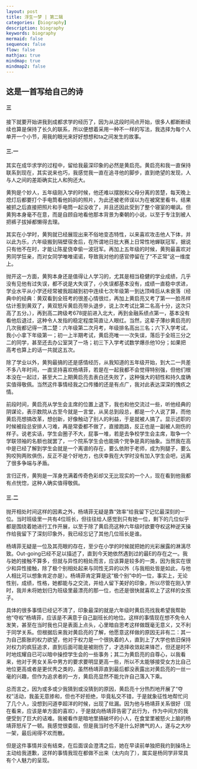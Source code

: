 ```yaml
---
layout: post
title: 浮生一梦 | 第二辑
categories: [biography]
description: biography
keywords: biography
mermaid: false
sequence: false
flow: false
mathjax: true
mindmap: true
mindmap2: false
---
```

## 这是一首写给自己的诗

#### 三
接下就要开始讲我到成都求学的经历了，因为从这段时间点开始，很多人都断断续续也算是保持了长久的联系，所以便想着采用一种不一样的写法，我选择为每个人单开一个小节，用我的眼光来好好想想和ta之间发生的故事。
#### 三.一
其实在成华求学的过程中，留给我最深印象的必然是黄启亮。黄启亮和我一直保持联系到现在，其实说来也巧，我感觉我一直在追寻他的脚步，直到绝望的发现，人与人之间的差距确实比人和狗还大。

黄狗是个妙人，五年级刚入学的时候，他还难以摆脱和父母分离的苦楚，每天晚上熄灯后都要打个手电筒看他妈妈的照片，为此还被老师误以为在被窝里看书，结果被抓之后直接把照片和手电筒一起没收了，并且还因此受到了整个寝室的嘲讽。但黄狗本身毫不在意，而是自顾自地看他那本背景为秦朝的小说，以至于专注到被人把裤子拔掉都懒得去理。

其实在小学时，黄狗就已经展现出来不俗地变态特性，以来喜欢攻击他人下体，并以此为乐，六年级搬到隔壁宿舍后，在所谓地日批大赛上日常性地蝉联冠军，据说只有他不在时，才能让陈星侥幸偷一波冠军。再加上五年级的时候，黄狗最喜欢对男同学狂亲，而对女同学唯唯诺诺，导致我对他的感官停留在了“不正常”这一维度上。

抛开这一方面，黄狗本身还是值得让人学习的，尤其是相当稳健的学业成绩，几乎没有见他有过失误，都不说是大失误了，小失误都基本没有，成绩一直稳中求进，学业水平从小学还经常被我超越到初中连续七次年级第一到达顶峰后从未衰落（经典中的经典：黄双看到全班考的很差心情很烂，再加上黄启亮又考了第一一脸吊样估计惹到黄双了，黄双怒斥黄启亮带头退步，说上次考试比第二名高十分，这次只高了五分。），再到高二跨级考678提前进入北大，再到金融系绩点第一，基本没有看他后退过，这种令人发指的稳定程度简直让人眼红。当然，这辈子薄纱黄启亮的几次我都记得一清二楚：六年级第二次月考，年级排名高出三名；六下入学考试，我小小拿下年级第一；初一上半期考试，黄启亮唯一一次失误，落后于全班三分之二的同学，甚至还去办公室哭了一场；初三下入学考试数学爆杀他10分；如果把高考也算上的话一共就这五次。

除了学业以外，黄狗最搞的还是感情经历，从我知道的五年级开始，到大二一共差不多八年时间，一直坚持喜欢杨靖菲，若是在一起我都不会觉得特别强，但他们根本没在一起过，甚至大二上期黄启亮去表白还失败了，这种强大的韧性和持久度确实值得敬佩。当然这件事情经我之口传播的还是有点广，我对此表达深深的愧疚之情。

前段时间，黄启亮从学生会主席的位置上退下，我也和他交流过一些，听他经典的阴谋论，表示数院从古至今就是一言堂，从吴总到段总，都是一个人说了算，而他黄启亮想搞改革，想创新，好像触动了别人的利益，于是就被人搞了。显示述职的时候被段总安排人刁难，再是常委都不做了，直接跑路，反正也是一副被人刚伤的样子。说老实话，学生会圈子不大，屁事一堆，若是去争校学生会主席，取争一个学联领袖的名额也就罢了，一个院系学生会也能搞个党争是真的抽象。当然我在高中是已经了解到学生会就是一个离谱的存在，要么依附于老师，成为狗腿子，要么狗咬狗两败俱伤，反正不是个好地方，也庆幸我在大学时没有加入学生会吧，远离了很多争端与矛盾。

言归正传，黄狗是一浑身充满着传奇色彩却又无比现实的一个人，现在看到他我都有点恍惚，这种人确实值得敬佩。

#### 三.二

抛开相处时间这样的因素之外，杨靖菲无疑是靠“效率”给我留下记忆最深刻的一位。当时班级里一共有4位班长，但往往给人感觉到只有她一位，剩下的几位似乎都是围绕着她进行工作开展，以至于除了黄启亮这种六年级时欲要夺权这种逆天操作给我留下了深刻印象外，我已经忘记了其他几位班长是谁。

杨靖菲无疑是一位及其亮眼的存在，至少在小学的时候就把她的光彩展露的淋漓尽致。Out-going已经不足以描述了，直到今天她依然遇到过的最E的存在之一。我与她的接触不算多，但就与异性的相处而言，应该算是较多的一类，因为我实在很少和异性接触，除了极个别相处起来与同性无异的以外（与我相处皆是如此，与他人相比可以想象肯定亦是）。杨靖菲肯定算是这“极个别”中的一位，事实上，无论性别，成绩，性格，她都能与之交流，并给人留下美好的印象，所以尽管在刚入学时，我并未将她划归为班级里最漂亮的那一位，也还是很快就喜欢上了这样的女孩子。

具体的很多事情已经记不清了，印象最深的就是六年级时黄启亮找我希望我帮助他“夺权”杨靖菲，应该是不满意于自己副班长的地位。这样的事情现在想不免令人发笑，甚至在当时我也只是表面上点头，心里暗自思考这样做既毫无意义，又不利于同学关系。但根据后来我对黄启亮的了解，他愿意这样做的原因无非有二：其一为自己膨胀的权力欲望，他对于权力是一个很执着的人，直到上了大学也依旧保持对权力的疯狂追求，直到后面可能是被刚伤了，才选择收敛起来锋芒，但还是时不时地炫耀自已可以暗中操控学生会的一些事务；其二为黄启亮的自尊心，以我看来，他对于男女关系中男方的要求要明显更高一些，所以不太能够接受女方比自己地位更高或者是更优秀之类的，虽然杨靖菲直到最后都没表露出对黄启亮的一丝一毫的兴趣，但作为追求者的一方，黄启亮显然不能允许自己落入下乘。

总而言之，因为或多或少我猜到或没猜到的原因，黄启亮十分热烈地开展了“夺权”活动，我虽无意掺和，但也不好拒绝，毕竟私交不错，于是就象征性地帮忙问了几个人，没想到问道李超洋的时候，出现了纰漏。因为他与杨靖菲关系很好（现在看来，应该是单方面的喜欢），于是就向杨靖菲告密了此行为，作为中间方的我便受到了巨大的诘难。我被看作是暗地里搞破坏的小人，在食堂里被怒火上脑的杨靖菲怒斥了一顿。我感觉很委屈，但是我当时也不是什么好脾气的人，遂与之大吵一架，最后闹得不欢而散。

但是这件事情并没有结束，在后面误会澄清之后，她在早读前单独把我约到操场上主动给我道歉，这样的事情我现在都做不出来（太内向了），属实是杨同学非常具有个人魅力的呈现。